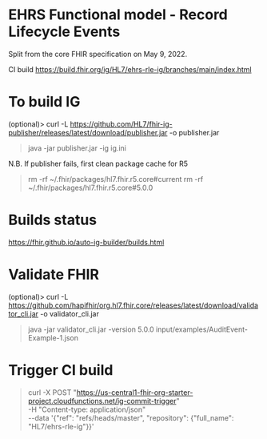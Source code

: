 # EHRS Functional model - Record Lifecycle Events
Split from the core FHIR specification on May 9, 2022.

CI build https://build.fhir.org/ig/HL7/ehrs-rle-ig/branches/main/index.html

# To build IG
(optional)> curl -L https://github.com/HL7/fhir-ig-publisher/releases/latest/download/publisher.jar -o publisher.jar
> java -jar publisher.jar -ig ig.ini

N.B. If publisher fails, first clean package cache for R5
> rm -rf ~/.fhir/packages/hl7.fhir.r5.core#current
> rm -rf ~/.fhir/packages/hl7.fhir.r5.core#5.0.0

# Builds status
https://fhir.github.io/auto-ig-builder/builds.html

# Validate FHIR
(optional)> curl -L https://github.com/hapifhir/org.hl7.fhir.core/releases/latest/download/validator_cli.jar -o validator_cli.jar
> java -jar validator_cli.jar -version 5.0.0 input/examples/AuditEvent-Example-1.json

# Trigger CI build
> curl -X POST  "https://us-central1-fhir-org-starter-project.cloudfunctions.net/ig-commit-trigger" \
  -H "Content-type: application/json" \
  --data '{"ref": "refs/heads/master", "repository": {"full_name": "HL7/ehrs-rle-ig"}}'